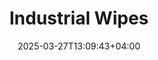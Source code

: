 ---
type: product
layout: product
date: 2025-03-27T13:09:43+04:00
sitemap:
  priority: 1
  changefreq: "weekly"

# SEO metadata
seoTitleSuffix: "Heavy-Duty Shop Towels Near Me"
seoDescription: >-
  Industrial Wipes for Alabama auto shops. 1050 durable, lint-free wipes per roll tackle grease and solvents. Save 40% vs rentals with fast shipping.

# Page content
title: "**Industrial Wipes**"
titlePrefix: "Alabama’s Go-To Shop Cleaning Solution"
description: >-
  Industrial Wipes give Alabama mechanics 1050 tough, lint-free wipes per roll. Perfect for oil and grease cleanup in shops and dealerships. Save 40% vs rentals. (141 characters)

# price section
priceSection:
  title: "Unbeatable price"

# benefitsContent
benefitsImages:
  - image: "/images/wipes/product-main.jpg"
    alt: "Industrial Wipes for Alabama Mechanics"

# benefitsContent
benefitsBlocks:
  - title: "Alabama Shops Stay Clean"
    text: >-
      Industrial Wipes are built for Alabama auto shops and dealerships. They wipe out oil, grease, and fluids fast, keeping service bays spotless and ready for work.
  - title: "Tough and Soaks Up Fast"
    text: >-
      These wipes hold strong and soak up spills quick. Alabama mechanics rely on their durable design for heavy-duty cleaning without tearing or falling apart.
  - title: "Works with Different Solvents"
    text: >-
      Pair these wipes with most solvents for versatile shop cleaning. Alabama techs use them on tools, surfaces, and gear, making them a must-have for garages.
  - title: "Big Savings for Alabama Shops"
    text: >-
      1050 wipes per roll at a low price save Alabama shops up to 40% over rentals. Stock up easy and cut costs on mechanic supplies with this budget-friendly deal.
  - title: "No Lint, Clean Finish"
    text: >-
      Lint-free wipes leave no mess behind. Alabama service centers use them on windshields and parts for a pro finish, perfect for detail work and interiors.
  - title: "Fast Access in Alabama Garages"
    text: >-
      Designed for Tork dispensers, these wipes tear off clean with one hand. Alabama shops boost workflow with less waste and quick grabs during busy jobs.
  - title: "Heavy-Duty for Auto Pros"
    text: >-
      Built to handle tough grime, these wipes stand up to Alabama mechanic demands. They clean grease and oil fast, keeping service centers running smooth.
  - title: "Reliable Alabama Supply"
    text: >-
      Fast shipping keeps Alabama shops stocked with these wipes. Service managers trust this bulk option for steady, cost-saving supply in high-volume garages.
  - title: "Perfect for Dealerships"
    text: >-
      These wipes shine in Alabama dealerships, tackling spills and leaving no residue. 1050 per roll means fewer swaps, saving time and cash for service teams.

# gallery section
gallery:
  id: "product-gallery"
  items:
    - image: "images/wipes/gallery-4.jpg"
      alt: "Industrial wipes effectively cleaning greasy automotive parts"
    - image: "images/wipes/gallery-5.jpg"
      alt: "Heavy-duty shop wipes in Tork floor dispenser for easy access"
    - image: "images/wipes/gallery-6.jpg"
      alt: "Industrial wipes demonstrating superior absorption of automotive fluids"

# testimonials section
testimonials:
  title: "# Customer reviews"
  items:
    - name: "Randy"
      text: >-
        These wipes are killer in my Mobile, Alabama shop. Grease and oil wipe off easy, no shredding. Roll lasts ages, and the price can’t be beat. Love ‘em.
    - name: "Carrie"
      text: >-
        My Huntsville garage uses these daily. They soak up spills fast and hold up great. Bulk deal’s a steal for Alabama shops, keeps us stocked cheap.
    - name: "Pete"
      text: >-
        In Birmingham, Alabama, these wipes rule. Tough on grime, no lint left behind. They save me money over rentals, and shipping’s quick. Top pick.
    - name: "Lynn"
      text: >-
        Alabama dealership here—these wipes are perfect. Clean tools and surfaces fast, no mess. 1050 per roll cuts costs, and they arrive fast in Alabama.
    - name: "Todd"
      text: >-
        My Tuscaloosa shop loves these. They grab oil quick and don’t tear. Good price for Alabama mechanics, and the dispenser setup saves time every day.
    - name: "Meg"
      text: >-
        These wipes rock in Dothan, Alabama. Strong, absorbent, and no residue. Bulk order shipped fast, keeps my service center humming without breaking the bank.
    - name: "Wes"
      text: >-
        Fleet guy in Alabama—these wipes handle everything. Grease wipes off easy, and they last. Great value for 1050, keeps my shop clean and happy.
    - name: "Sue"
      text: >-
        Been using these in Decatur, Alabama. They’re tough, clean spills in seconds, and don’t leave lint. Best wipes I’ve tried, worth it for any shop.
    - name: "Brad"
      text: >-
        My Auburn garage swears by these. Oil and solvent cleanup’s a breeze. Fast delivery to Alabama and a solid deal for 1050 wipes. Can’t go wrong.

# FAQ section
faq:
  titleColored: "F.A.Q."
  questions:
    - question: "How tough are these wipes for shops?"
      answer: >-
        Industrial Wipes are built for Alabama mechanics. They stay strong wet or dry, scrubbing grease off tools and parts without tearing, perfect for heavy use.
    - question: "Do they work with shop solvents?"
      answer: >-
        Yes, they handle most solvents like degreasers and brake cleaners. Alabama techs trust them for versatile cleaning on gear and surfaces in busy garages.
    - question: "How many wipes per roll for buyers?"
      answer: >-
        Each roll has 1050 wipes, a great deal for Alabama shops. It’s enough for days of tough jobs, cutting costs and keeping service centers well-supplied.
    - question: "Safe for dealership interiors?"
      answer: >-
        Absolutely, their low-lint design works on windshields and parts. Alabama service pros use them for clean finishes without fibers messing up the job.
    - question: "What dispensers fit these wipes?"
      answer: >-
        They fit Tork floor dispensers, common in Alabama shops. Easy one-hand tears save time and waste, boosting efficiency for mechanics and techs.
    - question: "Why cheaper than rentals in Alabama?"
      answer: >-
        1050 wipes per roll save Alabama shops 40% over rentals. Bulk pricing and fast shipping make them a smart pick for cost-conscious service managers.
    - question: "Good for fleet cleaning?"
      answer: >-
        Yes, they tackle oil and grime fast for Alabama fleets. Durable and absorbent, they keep service bays clean, saving time and money for fleet pros.
    - question: "How’s the supply for Alabama garages?"
      answer: >-
        Fast delivery keeps Alabama stocked with 1050-wipe rolls. Shops and dealerships rely on this steady, budget-friendly supply for daily cleaning needs.

---